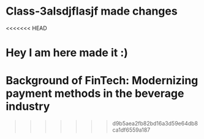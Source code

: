 # Class-3alsdjflasjf            made changes
<<<<<<< HEAD

Hey I am here made it :) 
=======
# Background of FinTech: Modernizing payment methods in the beverage industry
>>>>>>> d9b5aea2fb82bd16a3d59e64db8ca1df6559a187
